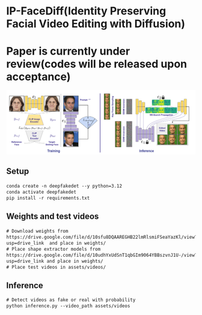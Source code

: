 # IP-FaceDiff(Identity Preserving Facial Video Editing with Diffusion)
# Paper is currently under review(codes will be released upon acceptance)

![Overview](Videos/Videos/face_editing.png)

## Setup
```
conda create -n deepfakedet --y python=3.12
conda activate deepfakedet
pip install -r requirements.txt 
```
## Weights and test videos
```
# Download weights from https://drive.google.com/file/d/10sfu8DQAAREGHB22lmRlsmiFSeaYazKl/view?usp=drive_link  and place in weights/
# Place shape extractor models from https://drive.google.com/file/d/10udhYxUdSnT1qbGIm9064YBBszvnJ1U-/view?usp=drive_link and place in weights/
# Place test videos in assets/videos/ 
```

## Inference
```
# Detect videos as fake or real with probability
python inference.py --video_path assets/videos


```
